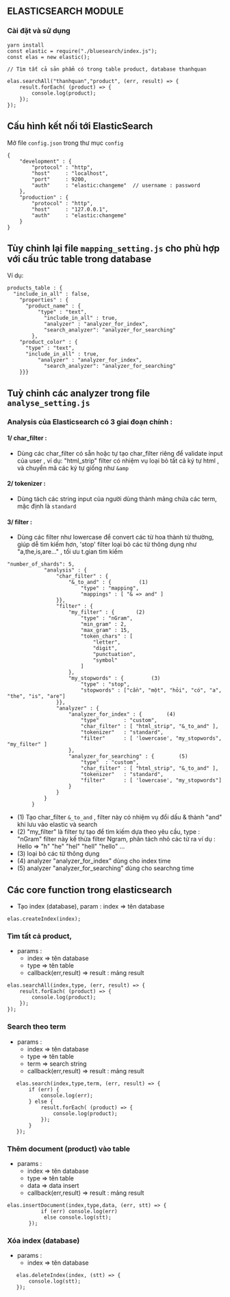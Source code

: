 ## ELASTICSEARCH MODULE
### Cài đặt và sử dụng
``` 
yarn install 
const elastic = require("./bluesearch/index.js");
const elas = new elastic();

// Tìm tất cả sản phẩm có trong table product, database thanhquan 

elas.searchAll("thanhquan","product", (err, result) => {
    result.forEach( (product) => {
        console.log(product);
    });
});
```
## Cấu hình kết nối tới ElasticSearch
Mở file `config.json` trong thư mục `config`

```
{
    "development" : {
        "protocol" : "http",
        "host"     : "localhost",
        "port"     : 9200,
        "auth"     : "elastic:changeme"  // username : password
    },
    "production" : {
        "protocol" : "http",
        "host"     : "127.0.0.1",
        "auth"     : "elastic:changeme"
    }
}
```
## Tùy chỉnh lại file `mapping_setting.js` cho phù hợp với cấu trúc table trong database

Ví dụ: 
```
products_table : {
  "include_in_all" : false,
	"properties" : {
	  "product_name" : {
		  "type" : "text",
			"include_in_all" : true,
			"analyzer" : "analyzer_for_index",
			"search_analyzer": "analyzer_for_searching"
		},
    "product_color" : {
      "type" : "text",
      "include_in_all" : true,
		  "analyzer" : "analyzer_for_index",
			"search_analyzer": "analyzer_for_searching"
    }}}
```

## Tuỳ chỉnh các analyzer trong file `analyse_setting.js`

### Analysis của Elasticsearch có 3 giai đoạn chính : 
#### 1/ char_filter : 
 - Dùng các char_filter có sẵn hoặc tự tạo char_filter riêng để validate input của user , ví dụ: 
"html_strip" filter có nhiệm vụ loại bỏ tất cả ký tự html , và chuyển mã các ký tự giống như `&amp`
#### 2/ tokenizer : 
- Dùng tách các string input của người dùng thành mảng chứa các term, mặc định là `standard`

#### 3/ filter : 
- Dùng các filter như lowercase để convert các từ hoa thành từ thường, giúp dễ tìm kiếm hơn, 'stop' filter loại bỏ các từ thông dụng như "a,the,is,are..." , tối ưu t.gian tìm kiếm

```
"number_of_shards": 5,
			"analysis" : {
				"char_filter" : {      
					"&_to_and" : {         (1)
						"type" : "mapping",
						"mappings" : [ "& => and" ]  
				}},
				"filter" : {
					"my_filter" : {       (2)
						"type" : "nGram",
						"min_gram" : 2,
						"max_gram" : 15,
						"token_chars" : [
							"letter",
							"digit",
							"punctuation",
							"symbol"
						]
					},
					"my_stopwords" : {         (3)
						"type" : "stop",
						"stopwords" : ["cần", "một", "hỏi", "có", "a", "the", "is", "are"]
				}},
				"analyzer" : {
					"analyzer_for_index" : {        (4)
						"type" 		  : "custom",
						"char_filter" : [ "html_strip", "&_to_and" ],
						"tokenizer"	  : "standard",
						"filter"	  : [ 'lowercase', "my_stopwords", "my_filter" ]
					},
					"analyzer_for_searching" : {        (5)
						"type"	: "custom",
						"char_filter" : [ "html_strip", "&_to_and" ],
						"tokenizer"	  : "standard",
						"filter"	  : [ 'lowercase', "my_stopwords"]	
					}
				}
			}
		}
```

* (1) Tạo char_filter `&_to_and` , filter này có nhiệm vụ đổi dấu & thành "and" khi lưu vào elastic và search 
* (2) "my_filter" là filter tự tạo để tìm kiếm dựa theo yêu cầu, type : "nGram" filter này kế thừa filter Ngram, phân tách nhỏ các từ ra ví dụ : Hello => "h" "he" "hel" "hell" "hello" ...
* (3) loại bỏ các từ thông dụng
* (4) analyzer "analyzer_for_index" dùng cho index time
* (5) analyzer "analyzer_for_searching" dùng cho searchng time

## Các core function trong elasticsearch 
- Tạo index (database), param : index => tên database 
```
elas.createIndex(index);
```

### Tìm tất cả product,
- params : 
  * index => tên database
  * type => tên table
  * callback(err,result) => result : mảng result  
```
elas.searchAll(index,type, (err, result) => {
    result.forEach( (product) => {
        console.log(product);
    });
});

```
### Search theo term
- params : 
  * index => tên database
  * type => tên table
  * term => search string
  * callback(err,result) => result : mảng result  
```
   elas.search(index,type,term, (err, result) => {
       if (err) {
           console.log(err);
       } else {
           result.forEach( (product) => {
               console.log(product);
           });
       }
   });

```
### Thêm document (product) vào table 
- params : 
  * index => tên database
  * type => tên table
  * data => data insert
  * callback(err,result) => result : mảng result  
```
elas.insertDocument(index,type,data, (err, stt) => {
           if (err) console.log(err)
            else console.log(stt);
       });
```

### Xóa index (database)
- params : 
  * index => tên database
```
   elas.deleteIndex(index, (stt) => {
       console.log(stt);
   });
```

